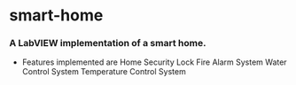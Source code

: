 # smart-home
### A LabVIEW implementation of a smart home.
*  Features implemented are
      Home Security Lock
      Fire Alarm System
      Water Control System
      Temperature Control System
